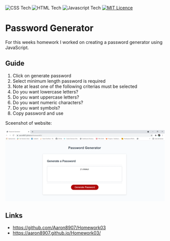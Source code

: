 ![CSS Tech](https://img.shields.io/badge/CSS-239120?&style=for-the-badge&logo=css3&logoColor=white&color=blue)
![HTML Tech](https://img.shields.io/badge/HTML-239120?style=for-the-badge&logo=html5&logoColor=white)
![Javascript Tech](https://img.shields.io/badge/JavaScript-F7DF1E?style=for-the-badge&logo=javascript&logoColor=black)
[![MIT Licence](https://badges.frapsoft.com/os/mit/mit.svg?v=103)](https://opensource.org/licenses/mit-license.php)

# Password Generator

For this weeks homework I worked on creating a password generator using JavaScript.

## Guide
1) Click on generate password
2) Select minimum length password is required
3) Note at least one of the following criterias must be selected
4) Do you want lowercase letters?
5) Do you want uppercase letters?
6) Do you want numeric characters?
7) Do you want symbols?
8) Copy password and use

Sceenshot of website:

![Webpage](Screenshot.png)

## Links
* https://github.com/Aaron8907/Homework03
* https://aaron8907.github.io/Homework03/
